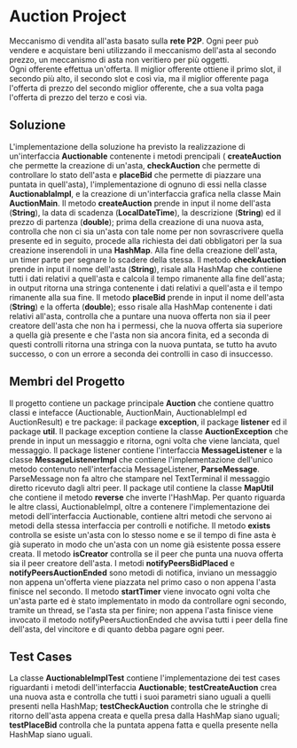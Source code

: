 ﻿# Auction Project

Meccanismo di vendita all'asta basato sulla **rete P2P**. Ogni peer può vendere e acquistare beni utilizzando il meccanismo dell'asta al secondo prezzo, un meccanismo di asta non veritiero per più oggetti.  
Ogni offerente effettua un'offerta. Il miglior offerente ottiene il primo slot, il secondo più alto, il secondo slot e così via, ma il miglior offerente paga l'offerta di prezzo del secondo miglior offerente, che a sua volta paga l'offerta di prezzo del terzo e così via.


## Soluzione

L'implementazione della soluzione ha previsto la realizzazione di un'interfaccia **Auctionable** contenente i metodi prencipali ( **createAuction** che permette la creazione di un'asta, **checkAuction** che permette di controllare lo stato dell'asta e **placeBid** che permette di piazzare una puntata in quell'asta), l'implementazione di ognuno di essi nella classe **AuctionablaImpl**, e la creazione di un'interfaccia grafica nella classe Main **AuctionMain**. Il metodo **createAuction** prende in input il nome dell'asta (**String**), la data di scadenza (**LocalDateTime**), la descrizione (**String**) ed il prezzo di partenza (**double**); prima della creazione di una nuova asta, controlla che non ci sia un'asta con tale nome per non sovrascrivere quella presente ed in seguito, procede alla richiesta dei dati obbligatori per la sua creazione inserendoli in una **HashMap**. Alla fine della creazione dell'asta, un timer parte per segnare lo scadere della stessa.
Il metodo **checkAuction** prende in input il nome dell'asta (**String**), risale alla HashMap che contiene tutti i dati relativi a quell'asta e calcola il tempo rimanente alla fine dell'asta; in output ritorna una stringa contenente i dati relativi a quell'asta e il tempo rimanente alla sua fine.
Il metodo **placeBid** prende in input il nome dell'asta (**String**) e la offerta (**double**); esso risale alla HashMap contenente i dati relativi all'asta, controlla che a puntare una nuova offerta non sia il peer creatore dell'asta che non ha i permessi, che la nuova offerta sia superiore a quella già presente e che l'asta non sia ancora finita, ed a seconda di questi controlli ritorna una stringa con la nuova puntata, se tutto ha avuto successo, o con un errore a seconda dei controlli in caso di insuccesso.


## Membri del Progetto
Il progetto contiene un package principale **Auction** che contiene quattro classi e intefacce (Auctionable, AuctionMain, AuctionableImpl ed AuctionResult) e tre package: il package **exception**, il package **listener** ed il package **util**. Il package exception contiene la classe **AuctionException** che prende in input un messaggio e ritorna, ogni volta che viene lanciata, quel messaggio. Il package listener contiene l'interfaccia **MessageListener** e la classe **MessageListenerImpl** che contiene l'implementazione dell'unico metodo contenuto nell'interfaccia MessageListener, **ParseMessage**. ParseMessage non fa altro che stampare nel TextTerminal il messaggio diretto ricevuto dagli altri peer. Il package util contiene la classe **MapUtil** che contiene il metodo **reverse** che inverte l'HashMap. 
Per quanto riguarda le altre classi, AuctionableImpl, oltre a contenere l'implementazione dei metodi dell'interfaccia Auctionable, contiene altri metodi che servono ai metodi della stessa interfaccia per controlli e notifiche. Il metodo **exists** controlla se esiste un'asta con lo stesso nome e se il tempo di fine asta è già superato in modo che un'asta con un nome già esistente possa essere creata.
Il metodo **isCreator** controlla se il peer che punta una nuova offerta sia il peer creatore dell'asta. I metodi **notifyPeersBidPlaced** e **notifyPeersAuctionEnded** sono metodi di notifica, inviano un messaggio non appena un'offerta viene piazzata nel primo caso o non appena l'asta finisce nel secondo. Il metodo **startTimer** viene invocato ogni volta che un'asta parte ed è stato implementato in modo da controllare ogni secondo, tramite un thread, se l'asta sta per finire; non appena l'asta finisce viene invocato il metodo notifyPeersAuctionEnded che avvisa tutti i peer della fine dell'asta, del vincitore e di quanto debba pagare ogni peer.


## Test Cases
La classe **AuctionableImplTest** contiene l'implementazione dei test cases riguardanti i metodi dell'interfaccia **Auctionable**;
**testCreateAuction** crea una nuova asta e controlla che tutti i suoi parametri siano uguali a quelli presenti nella HashMap; **testCheckAuction** controlla che le stringhe di ritorno dell'asta appena creata e quella presa dalla HashMap siano uguali; **testPlaceBid** controlla che la puntata appena fatta e quella presente nella HashMap siano uguali. 




